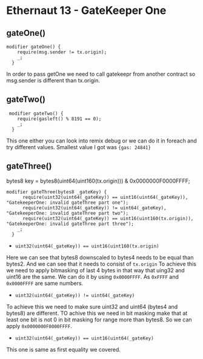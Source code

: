 # Ethernaut 13 -  GateKeeper One

## gateOne()

```
modifier gateOne() {
    require(msg.sender != tx.origin);
    _;
  }
```

In order to pass getOne we need to call gatekeepr from another contract so msg.sender is different than tx.origin.

## gateTwo()

```
 modifier gateTwo() {
    require(gasleft() % 8191 == 0);
    _;
  }
```

This one either you can look into remix debug or we can do it in foreach and try different values. 
Smallest value I got was `{gas: 24841}`

## gateThree()
bytes8 key = bytes8(uint64(uint160(tx.origin))) & 0x0000000F0000FFFF;

```
modifier gateThree(bytes8 _gateKey) {
      require(uint32(uint64(_gateKey)) == uint16(uint64(_gateKey)), "GatekeeperOne: invalid gateThree part one");
      require(uint32(uint64(_gateKey)) != uint64(_gateKey), "GatekeeperOne: invalid gateThree part two");
      require(uint32(uint64(_gateKey)) == uint16(uint160(tx.origin)), "GatekeeperOne: invalid gateThree part three");
    _;
  }
```

- `uint32(uint64(_gateKey)) == uint16(uint160(tx.origin)`

Here we can see that bytes8 downscaled to bytes4 needs to be equal than bytes2. And we can see that it needs to consist of `tx.origin`
To achieve this we need to apply bitmasking of last 4 bytes in that way that uing32 and uint16 are the same.
We can do it by using `0x0000FFFF`. As `0xFFFF` and `0x0000FFFF` are same numbers.

- `uint32(uint64(_gateKey)) != uint64(_gateKey)`

To achieve this we need to make sure uint32 and uint64 (bytes4 and bytes8) are different. TO achive this we need in bit masking make that at least one bit is not 0 in bit masking 
for range more than bytes8. So we can apply `0x0000000F0000FFFF`.

- `uint32(uint64(_gateKey)) == uint16(uint64(_gateKey)`

This one is same as first equality we covered.
